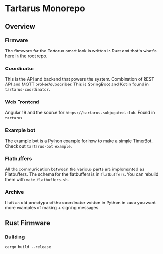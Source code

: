 # Tartarus Monorepo

## Overview

### Firmware

The firmware for the Tartarus smart lock is written in Rust
and that's what's here in the root repo.

### Coordinator

This is the API and backend that powers the system. Combination
of REST API and MQTT broker/subscriber. This is SpringBoot and
Kotlin found in `tartarus-coordinator`.

### Web Frontend

Angular 19 and the source for `https://tartarus.subjugated.club`. Found
in `tartarus`.

### Example bot

The example bot is a Python example for how to make a simple TimerBot.
Check out `tartarus-bot-example`.

### Flatbuffers

All the communication between the various parts are implemented as
Flatbuffers. The schema for the flatbuffers is in `flatbuffers`. You
can rebuild them with `make_flatbuffers.sh`.

### Archive

I left an old prototype of the coordinator written in Python in case
you want more examples of making + signing messages.

## Rust Firmware

### Building

```
cargo build --release
```